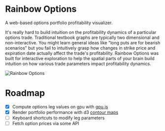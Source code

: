 # Rainbow Options

A web-based options portfolio profitability visualizer.

It's really hard to build intuition on the profitability dynamics of a particular options trade. Traditional textbook graphs are typically two dimensional and non-interactive. You might learn general ideas like "long puts are for bearish scenarios" but you fail to intuitively grasp how changes in strike price and expiration date actually affect the trade's profitability. Rainbow Options was built for interactive exploration to help the spatial parts of your brain build intuition on how various trade parameters impact profitability dynamics.

![Rainbow Options](https://user-images.githubusercontent.com/504011/76722691-f322e500-6701-11ea-93f9-46f091092189.png)

# Roadmap

- [x] Compute options leg values on gpu with [gpu.js](https://gpu.rocks/)
- [x] Render portfolio performance with d3 [contour maps](https://github.com/d3/d3-contour)
- [ ] Keyboard shortcuts to modify leg parameters
- [ ] Fetch option prices via some API
